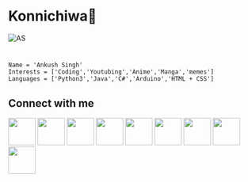 # Konnichiwa👋
![AS](https://github.com/ATCtech/ATCtech/blob/master/Icon/AS_laptop.png)
#
    Name = 'Ankush Singh'
    Interests = ['Coding','Youtubing','Anime','Manga','memes']
    Languages = ['Python3','Java','C#','Arduino','HTML + CSS']
## Connect with me
[<img src="https://github.com/ATCtech/ATCtech/blob/master/Icon/atc.jpeg" height="55" width="55">](http://ankushtechcreator.com)
[<img src="https://github.com/ATCtech/ATCtech/blob/master/Icon/youtube.png" height="55" width="55">](http://youtube.com/AnkushTechCreator/)
[<img src="https://github.com/ATCtech/ATCtech/blob/master/Icon/twitter.png" height="55" width="55">](http://twitter.com/ATC_YT_2014/)
[<img src="https://github.com/ATCtech/ATCtech/blob/master/Icon/instagram.png" height="55" width="55">](http://instagram.com/ankush_tech_creator/)
[<img src="https://github.com/ATCtech/ATCtech/blob/master/Icon/fakebook.png" height="55" width="55">](http://facebook.com/ankushtechcreator/)
[<img src="https://github.com/ATCtech/ATCtech/blob/master/Icon/discord.png" height="55" width="55">](https://discord.gg/rzJGuWP)
[<img src="https://github.com/ATCtech/ATCtech/blob/master/Icon/reddit.png" height="55" width="55">](https://www.reddit.com/u/TECHIE6023)
[<img src="https://github.com/ATCtech/ATCtech/blob/master/Icon/fiverr.png" height="55" width="55">](https://fiverr.com/atctech)
[<img src="https://github.com/ATCtech/ATCtech/blob/master/Icon/app_store.png" height="55" width="55">](https://atc-app-store.blogspot.com)
